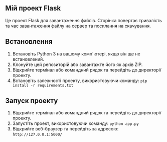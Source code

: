 ## Мій проект Flask

Це проект Flask для завантаження файлів. Сторінка повертає тривалість та час завантаження файлу на сервер та посилання на скачування.

## Встановлення

1. Встановіть Python 3 на вашому комп'ютері, якщо він ще не встановлений.
2. Клонуйте цей репозиторій або завантажте його як архів ZIP.
3. Відкрийте термінал або командний рядок та перейдіть до директорії проекту.
4. Встановіть залежності проекту, використовуючи команду: `pip install -r requirements.txt`

## Запуск проекту

1. Відкрийте термінал або командний рядок та перейдіть до директорії проекту.
2. Запустіть проект, використовуючи команду: `python app.py`
3. Відкрийте веб-браузер та перейдіть за адресою: `http://127.0.0.1:5000/`
